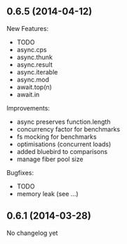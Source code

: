 ## 0.6.5 (2014-04-12)

New Features:

 - TODO
 - async.cps
 - async.thunk
 - async.result
 - async.iterable
 - async.mod
 - await.top(n)
 - await.in

Improvements:
 - async preserves function.length
 - concurrency factor for benchmarks
 - fs mocking for benchmarks
 - optimisations (concurrent loads)
 - added bluebird to comparisons
 - manage fiber pool size

Bugfixes:

 - TODO
 - memory leak (see ...)

## 0.6.1 (2014-03-28)

No changelog yet
